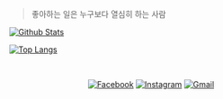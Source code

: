 > 좋아하는 일은 누구보다 열심히 하는 사람

[![Github Stats](https://github-readme-stats.vercel.app/api?username=al-co-js&count_private=true&show_icons=true&theme=dracula)](https://github.com/anuraghazra/github-readme-stats)

[![Top Langs](https://github-readme-stats.vercel.app/api/top-langs/?username=al-co-js&layout=compact&theme=dracula)](https://github.com/anuraghazra/github-readme-stats)

<br />

<div align="center">

[![Facebook](https://img.shields.io/badge/-Facebook-282a36?logo=facebook)](https://facebook.com/al.co.j.s)
[![Instagram](https://img.shields.io/badge/-Instagram-282a36?logo=instagram)](https://instagram.com/al.co.js)
[![Gmail](https://img.shields.io/badge/-Gmail-282a36?logo=gmail)](mailto:shimjs81@gmail.com)

</div>
